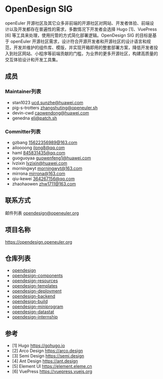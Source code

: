 # OpenDesign SIG

openEuler 开源社区及其它众多非前端的开源社区对网站、开发者体验、前端设计以及开发都存在普遍性的需求，多数情况下开发者会选择 Hugo [1]、VuePress [6] 等工具来处理，使用托管的方式简化部署逻辑。OpenDesign SIG 的目标是基于 openEuler 开源社区需求，设计符合开源开发者和开源社区的设计语言和规范，开发并维护的组件库、模版，并实现开箱即用的整套部署方案，降低开发者投入到社区网站、小程序等前端贡献的门槛，为业界的更多开源社区，构建高质量的交互体验设计和开发工具集。

## 成员

### Maintainer列表
- stan1023 <ucd.sunzhe@huawei.com>
- pig-s-trotters <zhangshuting@openeuler.sh>
- devin-cwd <caowendong@huawei.com>
- genedna <eli@patch.sh>

### Committer列表
- gzbang <15622356989@163.com>
- ailoooong <ilong8@qq.com>
- haml <845831435@qq.com>
- guoguoyaa <guowenfeng1@huawei.com>
- lvzixin <lvzixin@huawei.com>
- morningwyt <morningwyt@163.com>
- mirrona <mirrona@163.com>
- qiu-kewei <364267156@qq.com>
- zhaohaowen <zhw1711@163.com>

## 联系方式
邮件列表 opendesign@openeuler.org

## 项目名称
https://opendesign.openeuler.org

## 仓库列表
- [opendesign](https://gitee.com/openeuler/opendesign)
- [opendesign-components](https://gitee.com/openeuler/opendesign-components)
- [opendesign-resources](https://gitee.com/openeuler/opendesign-resources)
- [opendesign-templates](https://gitee.com/openeuler/opendesign-templates)
- [opendesign-deployment](https://gitee.com/openeuler/opendesign-deployment)
- [opendesign-backend](https://gitee.com/openeuler/opendesign-backend)
- [opendesign-build](https://gitee.com/openeuler/opendesign-build)
- [opendesign-miniprogram](https://gitee.com/openeuler/opendesign-miniprogram)
- [opendesign-datastat](https://gitee.com/openeuler/opendesign-datastat)
- [opendesign-internship](https://gitee.com/openeuler/opendesign-internship)

## 参考
- [1] Hugo https://gohugo.io
- [2] Arco Design https://arco.design
- [3] Semi Design https://semi.design
- [4] Ant Design https://ant.design
- [5] Element UI https://element.eleme.cn
- [6] VuePress https://vuepress.vuejs.org
